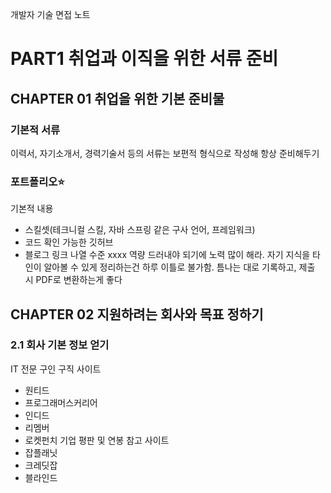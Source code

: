 개발자 기술 면접 노트 
# PART1 취업과 이직을 위한 서류 준비
## CHAPTER 01 취업을 위한 기본 준비물
### 기본적 서류
이력서, 자기소개서, 경력기술서 등의 서류는 보편적 형식으로 작성해 항상 준비해두기
### 포트폴리오⭐️
기본적 내용
- 스킬셋(테크니컬 스킬, 자바 스프링 같은 구사 언어, 프레임워크)
- 코드 확인 가능한 깃허브
- 블로그 링크
나열 수준 xxxx 역량 드러내야 되기에 노력 많이 해라. 자기 지식을 타인이 알아볼 수 있게 정리하는건 하루 이틀로 불가함. 틈나는 대로 기록하고, 제출 시 PDF로 변환하는게 좋다
## CHAPTER 02 지원하려는 회사와 목표 정하기
### 2.1 회사 기본 정보 얻기
IT 전문 구인 구직 사이트
- 원티드
- 프로그래머스커리어
- 인디드
- 리멤버
- 로켓펀치
기업 평판 및 연봉 참고 사이트
- 잡플래닛
- 크레딧잡
- 블라인드

